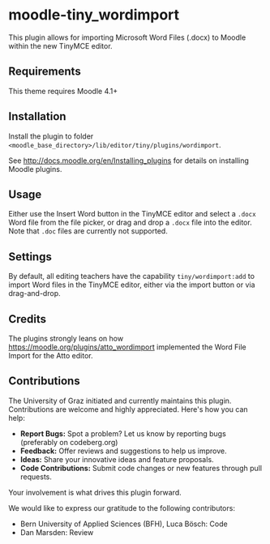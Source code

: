 # moodle-tiny_wordimport
This plugin allows for importing Microsoft Word Files (.docx) to Moodle within the new TinyMCE editor.

## Requirements
This theme requires Moodle 4.1+

## Installation
Install the plugin to folder `<moodle_base_directory>/lib/editor/tiny/plugins/wordimport`.

See http://docs.moodle.org/en/Installing_plugins for details on installing Moodle plugins.

## Usage
Either use the Insert Word button in the TinyMCE editor and select a `.docx` Word file from the file picker, or drag and drop a `.docx` file into the editor.
Note that `.doc` files are currently not supported.

## Settings
By default, all editing teachers have the capability `tiny/wordimport:add` to import Word files in the TinyMCE editor, either via the import button or via drag-and-drop.

## Credits
The plugins strongly leans on how https://moodle.org/plugins/atto_wordimport implemented the Word File Import for the Atto editor.

## Contributions
The University of Graz initiated and currently maintains this plugin. Contributions are welcome and highly appreciated. Here's how you can help:

- **Report Bugs:** Spot a problem? Let us know by reporting bugs (preferably on codeberg.org)
- **Feedback:** Offer reviews and suggestions to help us improve.
- **Ideas:** Share your innovative ideas and feature proposals.
- **Code Contributions:** Submit code changes or new features through pull requests.

Your involvement is what drives this plugin forward.

We would like to express our gratitude to the following contributors:

- Bern University of Applied Sciences (BFH), Luca Bösch: Code
- Dan Marsden: Review
